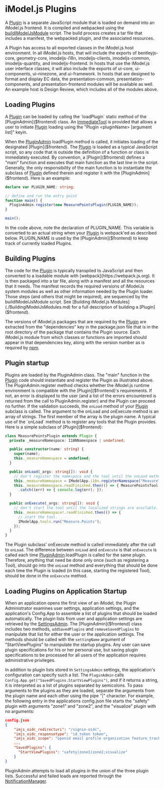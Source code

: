 # iModel.js Plugins

A [Plugin]($frontend) is a separate JavaScript module that is loaded on demand into an iModel.js frontend.  It is compiled and webpacked using the [buildIModelJsModule](./BuildingIModelJsModules.md) script. The build process creates a tar file that includes a manifest, the webpacked plugin, and the associated resources.

A Plugin has access to all exported classes in the iModel.js host environment. In all iModel.js hosts, that will include the exports of bentleyjs-core, geometry-core, imodeljs-i18n, imodeljs-clients, imodeljs-common, imodeljs-quantity, and imodeljs-frontend. In hosts that use the iModel.js user interface classes, it will also include the exports of ui-core, ui-components, ui-ninezone, and ui-framework. In hosts that are designed to format and display EC data, the presentation-common, presentation-components, and presentation-frontend modules will be available as well. An example host is Design Review, which includes all of the modules above.

## Loading Plugins

A [Plugin]($frontend) can be loaded by calling the `loadPlugin` static method of the [PluginAdmin]($frontend) class. An [ImmediateTool](./Tools.md#immediate-tools) is provided that allows a user to initiate [Plugin]($frontend) loading using the "Plugin \<pluginName\> [argument list]" keyin.

When the [PluginAdmin]($frontend) loadPlugin method is called, it initiates loading of the designated [Plugin]($frontend). The [Plugin]($frontend) is loaded as a typical JavaScript script, so any code that is outside the definition of a function or class is immediately executed. By convention, a [Plugin]($frontend) defines a "main" function and executes that main function as the last line in the script. Generally, the only responsibility of the main function is to instantiate the subclass of [Plugin]($frontend) defined therein and register it with the [PluginAdmin]($frontend). Here is an example:

```ts
declare var PLUGIN_NAME: string;

// define and run the entry point
function main() {
  PluginAdmin.register(new MeasurePointsPlugin(PLUGIN_NAME));
}

main();
```

In the code above, note the declaration of PLUGIN_NAME. This variable is converted to an actual string when your [Plugin]($frontend) is webpack'ed as described below. PLUGIN_NAME is used by the [PluginAdmin]($frontend) to keep track of currently loaded Plugins.

## Building Plugins

The code for the [Plugin]($frontend) is typically transpiled to JavaScript and then converted to a loadable module with [webpack](https://webpack.js.org). It is then packaged into a tar file, along with a manifest and all the resources that it needs. The manifest records the required versions of iModelJs system modules as well as other information needed by the Plugin loader. Those steps (and others that might be required), are sequenced by the buildIModelJsModule script. See [Building iModel.js Modules](./BuildingIModelJsModules.md) for a full description of building a [Plugin]($frontend).

The versions of iModel.js packages that are required by the [Plugin](%frontend) are extracted from the "dependencies" key in the package.json file that is in the root directory of the package that contains the Plugin source. Each iModel.js module from which classes or functions are imported should appear in that dependencies key, along with the version number as is required by [npm](https://docs.npmjs.org).

## Plugin startup

Plugins are loaded by the PluginAdmin class. The "main" function in the [Plugin]($frontend) code should instantiate and register the Plugin as illustrated above. The PluginAdmin.register method checks whether the iModel.js runtime environment is compatible with the [Plugin]($frontend)'s requirements. If not, an error is displayed to the user (and a list of the errors encountered is returned from the call to PluginAdmin.register) and the Plugin can proceed no further. If the validation succeeds, the `onLoad` method of your [Plugin]($frontend) subclass is called. The argument to the onLoad and onExecute method is an array of strings. The first member of the array is the plugin name. A typical use of the `onLoad` method is to register any tools that the Plugin provides. Here is a simple subclass of [Plugin]($frontend):

```ts
class MeasurePointsPlugin extends Plugin {
  private _measureNamespace: I18NNamespace | undefined;

  public constructor(name: string) {
    super(name);
    this._measureNamespace = undefined;
  }

  public onLoad(_args: string[]): void {
    // don't register the namespace and the tool until the onLoad method. That's called after we know the versions of the modules required are good.
    this._measureNamespace = IModelApp.i18n.registerNamespace("MeasureTool");
    this._measureNamespace.readFinished.then(() => { MeasurePointsTool.register(this._measureNamespace); })
      .catch((err) => { console.log(err); });
  }

  public onExecute(_args: string[]): void {
    // don't start the tool until the localized strings are available.
    this._measureNamespace!.readFinished.then(() => {
      // start the tool.
      IModelApp.tools.run("Measure.Points");
    });
  }
}
```

The Plugin subclass' onExecute method is called immediately after the call to `onLoad`. The difference between `onLoad` and `onExecute` is that `onExecute` is called each time [PluginAdmin]($frontend).loadPlugin is called for the same plugin. Therefore, anything that need be done only once (such as registering a Tool), should go into the `onLoad` method and everything that should be done each time the Plugin is loaded (in this case, starting the registered Tool), should be done in the `onExecute` method.

## Loading Plugins on Application Startup

When an application opens the first view of an iModel, the Plugin Administrator examines user settings, application settings, and the application's Config.App to assemble a list of plugins that should be loaded automatically. The plugin lists from user and application settings are retrieved by the [SettingsAdmin]($client). The [PluginAdmin]($frontend) class includes two methods, ```addSavedPlugins``` and ```removeSavedPlugins``` to manipulate that list for either the user or the application settings. The methods should be called with the ```settingName``` argument of "StartViewPlugins" to manipulate the startup plugins. Any user can save plugin specifications for his or her personal use, but saving plugin specifications to be processed for all users of the application requires administrative privileges.

In addition to plugin lists stored in ```SettingsAdmin``` settings, the application's configuration can specify such a list. The ```PluginAdmin``` calls ```Config.App.get("SavedPlugins.StartViewPlugins")```, and if it returns a string, it is interpreted as a list of plugins separated by semicolons. To pass arguments  to the plugins as they are loaded, separate the arguments from the plugin name and each other using the pipe "|" character. For example, the following entry in the applications config.json file starts the "safety" plugin with arguments "zone1" and "zone2", and the "visualize" plugin with no arguments:

```json
config.json
{
    "imjs_oidc_redirecturi": "/signin-oidc",
    "imjs_oidc_responsetype": "id_token token",
    "imjs_oidc_scope": "openid email profile organization feature_tracking imodelhub context-registry-service imodeljs-router reality-data:read product-settings-service",
    ...
    "SavedPlugins": {
      "StartViewPlugins": "safety|zone1|zone2;visualize"
    }
}
```

PluginAdmin attempts to load all plugins in the union of the three plugin lists. Successful and failed loads are reported through the [NotificationManager]($frontend).
